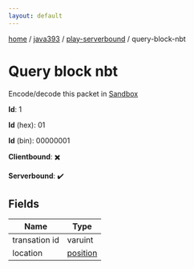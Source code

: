 ```yaml
---
layout: default
---
```


[home](/)  /  [java393](/protocol/java393)  /  [play-serverbound](/protocol/java393/play-serverbound)  /  query-block-nbt

# Query block nbt

Encode/decode this packet in [Sandbox](../../../sandbox/java393#PlayServerbound.QueryBlockNbt)

**Id**: 1

**Id** (hex): 01

**Id** (bin): 00000001

**Clientbound**: ✖️

**Serverbound**: ✔️

## Fields

Name | Type
---|---
transation id | varuint
location | [position](/protocol/java393/types/position)
